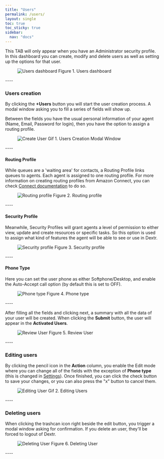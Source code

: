 ```yaml
---
title: "Users"
permalink: /users/
layout: single
toc: true
toc_sticky: true
sidebar: 
  nav: "docs"
---
```


This TAB will only appear when you have an Administrator security profile. In this dashboard you can create, modify and delete users as well as setting up the options for that user.

<figure>
   <img src="{{ '/assets/images/users-dashboard.jpg' }}" alt="Users dashboard">
   <span>Figure 1. Users dashboard</span>
</figure>
----

### Users creation

By clicking the **+Users** button you will start the user creation process. A modal window asking you to fill a series of fields will show up. 

Between the fields you have the usual personal information of your agent (Name, Email, Password for login), then you have the option to assign a routing profile.

<figure>
   <img src="{{ '/assets/images/create-user.gif' }}" alt="Create User">
   <span>Gif 1. Users Creation Modal Window</span>
</figure>
----

#### Routing Profile

While queues are a 'waiting area' for contacts, a Routing Profile links queues to agents. Each agent is assigned to one routing profile. For more information on creating routing profiles from Amazon Connect, you can check [Connect documentation](https://docs.aws.amazon.com/connect/latest/adminguide/routing-profiles.html) to do so.

<figure>
   <img src="{{ '/assets/images/routing-profile.jpg' }}" alt="Routing profile">
   <span>Figure 2. Routing profile</span>
</figure>
----

#### Security Profile

Meanwhile, Security Profiles will grant agents a level of permission to either view, update and create resources or specific tasks. So this option is used to assign what kind of features the agent will be able to see or use in Dextr.

<figure>
   <img src="{{ '/assets/images/security-profile.jpg' }}" alt="Security profile">
   <span>Figure 3. Security profile</span>
</figure>
----

#### Phone Type

Here you can set the user phone as either Softphone/Desktop, and enable the Auto-Accept call option (by default this is set to OFF).

<figure>
   <img src="{{ '/assets/images/phone-type.jpg' }}" alt="Phone type">
   <span>Figure 4. Phone type</span>
</figure>
----

After filling all the fields and clicking next, a summary with all the data of your user will be created. When clicking the **Submit** button, the user will appear in the **Activated Users**.

<figure>
   <img src="{{ '/assets/images/review-user.jpg' }}" alt="Review User">
   <span>Figure 5. Review User</span>
</figure>
----

### Editing users

By clicking the pencil icon in the **Action** column, you enable the Edit mode where you can change all of the fields with the exception of **Phone type** (this is changed in [Settings](/docs/settings/)). Once finished, you can click the check button to save your changes, or you can also press the "x" button to cancel them.

<figure>
   <img src="{{ '/assets/images/editing-users.gif' }}" alt="Editing User">
   <span>Gif 2. Editing Users</span>
</figure>
----

### Deleting users

When clicking the trashcan icon right beside the edit button, you trigger a modal window asking for confirmation. If you delete an user, they'll be forced to logout of Dextr.

<figure>
   <img src="{{ '/assets/images/deleting-users.jpg' }}" alt="Deleting User">
   <span>Figure 6. Deleting User</span>
</figure>
----
